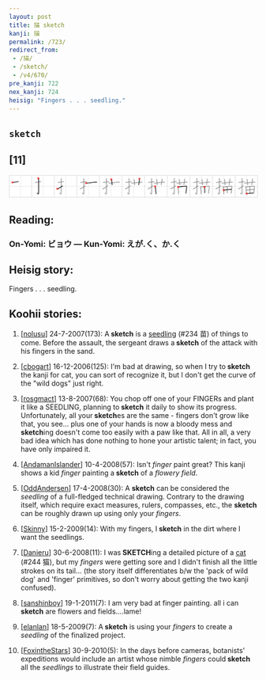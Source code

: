 ```yaml
---
layout: post
title: 描 sketch
kanji: 描
permalink: /723/
redirect_from:
 - /描/
 - /sketch/
 - /v4/670/
pre_kanji: 722
nex_kanji: 724
heisig: "Fingers . . . seedling."
---
```


## `sketch`

## [11]

<div class="stroke"><img src="../images/E68F8F.png" /></div>

## Reading:

### On-Yomi: ビョウ &mdash; Kun-Yomi: えが.く、か.く

## Heisig story:

Fingers . . . seedling.

## Koohii stories:

1) [<a href="http://kanji.koohii.com/profile/nolusu">nolusu</a>] 24-7-2007(173): A<strong> sketch</strong> is a <a href="../234">seedling</a> (#234 苗) of things to come. Before the assault, the sergeant draws a<strong> sketch</strong> of the attack with his fingers in the sand.

2) [<a href="http://kanji.koohii.com/profile/cbogart">cbogart</a>] 16-12-2006(125): I&#039;m bad at drawing, so when I try to<strong> sketch</strong> the kanji for cat, you can sort of recognize it, but I don&#039;t get the curve of the &quot;wild dogs&quot; just right.

3) [<a href="http://kanji.koohii.com/profile/rosgmact">rosgmact</a>] 13-8-2007(68): You chop off one of your FINGERs and plant it like a SEEDLING, planning to<strong> sketch</strong> it daily to show its progress. Unfortunately, all your<strong> sketch</strong>es are the same - fingers don&#039;t grow like that, you see... plus one of your hands is now a bloody mess and<strong> sketch</strong>ing doesn&#039;t come too easily with a paw like that. All in all, a very bad idea which has done nothing to hone your artistic talent; in fact, you have only impaired it.

4) [<a href="http://kanji.koohii.com/profile/AndamanIslander">AndamanIslander</a>] 10-4-2008(57): Isn&#039;t <em>finger</em> paint great? This kanji shows a kid <em>finger</em> painting a<strong> sketch</strong> of a <em>flowery field</em>.

5) [<a href="http://kanji.koohii.com/profile/OddAndersen">OddAndersen</a>] 17-4-2008(30): A <strong>sketch</strong> can be considered the <em>seedling</em> of a full-fledged technical drawing. Contrary to the drawing itself, which require exact measures, rulers, compasses, etc., the <strong>sketch</strong> can be roughly drawn up using only your <em>fingers</em>.

6) [<a href="http://kanji.koohii.com/profile/Skinny">Skinny</a>] 15-2-2009(14): With my fingers, I<strong> sketch</strong> in the dirt where I want the seedlings.

7) [<a href="http://kanji.koohii.com/profile/Danieru">Danieru</a>] 30-6-2008(11): I was<strong> SKETCH</strong>ing a detailed picture of a <a href="../244">cat</a> (#244 猫), but my <em>fingers</em> were getting sore and I didn&#039;t finish all the little strokes on its tail... (the story itself differentiates b/w the &#039;pack of wild dog&#039; and &#039;finger&#039; primitives, so don&#039;t worry about getting the two kanji confused).

8) [<a href="http://kanji.koohii.com/profile/sanshinboy">sanshinboy</a>] 19-1-2011(7): I am very bad at finger painting. all i can<strong> sketch</strong> are flowers and fields....lame!

9) [<a href="http://kanji.koohii.com/profile/elanlan">elanlan</a>] 18-5-2009(7): A<strong> sketch</strong> is using your <em>fingers</em> to create a <em>seedling</em> of the finalized project.

10) [<a href="http://kanji.koohii.com/profile/FoxintheStars">FoxintheStars</a>] 30-9-2010(5): In the days before cameras, botanists&#039; expeditions would include an artist whose nimble <em>fingers</em> could<strong> sketch</strong> all the <em>seedlings</em> to illustrate their field guides.
